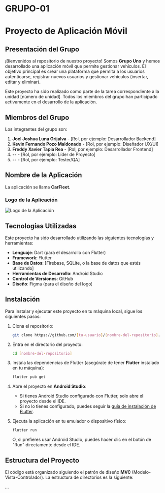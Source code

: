 # GRUPO-01

# Proyecto de Aplicación Móvil

## Presentación del Grupo

¡Bienvenidos al repositorio de nuestro proyecto! Somos **Grupo Uno** y hemos desarrollado una aplicación móvil que permite gestionar vehículos. El objetivo principal es crear una plataforma que permita a los usuarios autenticarse, registrar nuevos usuarios y gestionar vehículos (insertar, editar y eliminar).

Este proyecto ha sido realizado como parte de la tarea correspondiente a la unidad [número de unidad]. Todos los miembros del grupo han participado activamente en el desarrollo de la aplicación.

## Miembros del Grupo

Los integrantes del grupo son:

1. **Joel Joshua Luna Grijalva** - [Rol, por ejemplo: Desarrollador Backend]
2. **Kevin Fernando Pozo Maldonado** - [Rol, por ejemplo: Diseñador UX/UI]
3. **Freddy Xavier Tapia Rea** - [Rol, por ejemplo: Desarrollador Frontend]
4. **--** - [Rol, por ejemplo: Líder de Proyecto]
5. **--** - [Rol, por ejemplo: Tester/QA]

## Nombre de la Aplicación

La aplicación se llama **CarFleet**. 

### Logo de la Aplicación

![Logo de la Aplicación](https://echoes.solutions/wp-content/uploads/2022/08/CarFleet.webp)

## Tecnologías Utilizadas

Este proyecto ha sido desarrollado utilizando las siguientes tecnologías y herramientas:

- **Lenguaje**: Dart (para el desarrollo con Flutter)
- **Framework**: Flutter
- **Base de Datos**: [Firebase, SQLite, o la base de datos que estés utilizando]
- **Herramientas de Desarrollo**: Android Studio
- **Control de Versiones**: GitHub
- **Diseño**: Figma (para el diseño del logo)

## Instalación

Para instalar y ejecutar este proyecto en tu máquina local, sigue los siguientes pasos:

1. Clona el repositorio:

    ```bash
    git clone https://github.com/[tu-usuario]/[nombre-del-repositorio].git
    ```

2. Entra en el directorio del proyecto:

    ```bash
    cd [nombre-del-repositorio]
    ```

3. Instala las dependencias de Flutter (asegúrate de tener **Flutter** instalado en tu máquina):

    ```bash
    flutter pub get
    ```

4. Abre el proyecto en **Android Studio**:

    - Si tienes Android Studio configurado con Flutter, solo abre el proyecto desde el IDE.
    - Si no lo tienes configurado, puedes seguir la [guía de instalación de Flutter](https://flutter.dev/docs/get-started/install).

5. Ejecuta la aplicación en tu emulador o dispositivo físico:

    ```bash
    flutter run
    ```

    O, si prefieres usar Android Studio, puedes hacer clic en el botón de "Run" directamente desde el IDE.

## Estructura del Proyecto

El código está organizado siguiendo el patrón de diseño **MVC** (Modelo-Vista-Controlador). La estructura de directorios es la siguiente:

...
